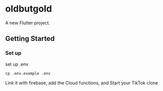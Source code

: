 # oldbutgold

A new Flutter project.

## Getting Started


### Set up
set up .env

```
cp .env.example .env
```

Link it with firebase, add the Cloud functions, and Start your TikTok clone
